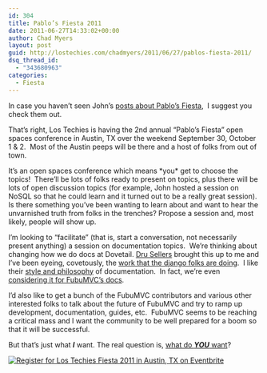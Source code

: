 ```yaml
---
id: 304
title: Pablo’s Fiesta 2011
date: 2011-06-27T14:33:02+00:00
author: Chad Myers
layout: post
guid: http://lostechies.com/chadmyers/2011/06/27/pablos-fiesta-2011/
dsq_thread_id:
  - "343680963"
categories:
  - Fiesta
---
```

In case you haven’t seen John’s [posts about Pablo’s Fiesta](http://lostechies.com/johnteague/2011/06/24/its-all-about-the-conversation/),&nbsp; I suggest you check them out.

That’s right, Los Techies is having the 2nd annual “Pablo’s Fiesta” open spaces conference in Austin, TX over the weekend September 30, October 1 & 2.&nbsp; Most of the Austin peeps will be there and a host of folks from out of town.&nbsp; 

It’s an open spaces conference which means \*you\* get to choose the topics!&nbsp; There’ll be lots of folks ready to present on topics, plus there will be lots of open discussion topics (for example, John hosted a session on NoSQL so that he could learn and it turned out to be a really great session).&nbsp; Is there something you’ve been wanting to learn about and want to hear the unvarnished truth from folks in the trenches? Propose a session and, most likely, people will show up.

I’m looking to “facilitate” (that is, start a conversation, not necessarily present anything) a session on documentation topics.&nbsp; We’re thinking about changing how we do docs at Dovetail. [Dru Sellers](http://codebetter.com/drusellers/) brought this up to me and I’ve been eyeing, covetously, the [work that the django folks are doing](https://docs.djangoproject.com/en/1.3/).&nbsp; I like their [style and philosophy](http://www.slideshare.net/jacobian/writing-great-documentation-codeconf-2011) of documentation.&nbsp; In fact, we’re even [considering it for FubuMVC’s docs](https://groups.google.com/forum/#!msg/fubumvc-devel/8JkvWYl0u3o/OPNK8u5iBe0J).

I’d also like to get a bunch of the FubuMVC contributors and various other interested folks to talk about the future of FubuMVC and try to ramp up development, documentation, guides, etc.&nbsp; FubuMVC seems to be reaching a critical mass and I want the community to be well prepared for a boom so that it will be successful.

But that’s just what **_I_** want. The real question is, [what do **_YOU_** want](http://lostechies.github.com/fiesta/)?

<a href="http://fiesta2011.eventbrite.com?ref=ebtn" target="_blank"><img border="0" alt="Register for Los Techies Fiesta  2011 in Austin, TX  on Eventbrite" src="http://www.eventbrite.com/registerbutton?eid=1023708941" /></a>